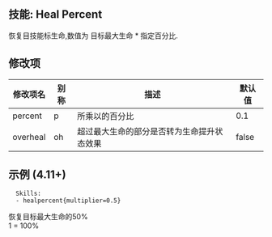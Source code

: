 技能: Heal Percent
--------------------------

恢复目技能标生命,数值为 目标最大生命 * 指定百分比.

修改项
----------

| 修改项名 | 别称    | 描述                                                                                                    | 默认值 |
|-----------|------------|----------------------------------------------------------------------------------------------------------------|---------------|
| percent  | p | 所乘以的百分比         | 0.1    |
| overheal | oh | 超过最大生命的部分是否转为生命提升状态效果 | false

示例 (4.11+)
--------

      Skills:
      - healpercent{multiplier=0.5}

恢复目标最大生命的50%  
1 = 100%